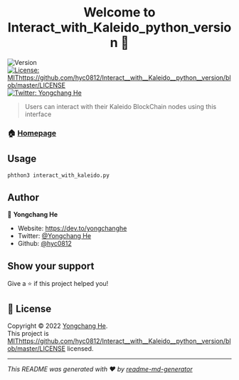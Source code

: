 <h1 align="center">Welcome to Interact_with_Kaleido_python_version 👋</h1>
<p>
  <img alt="Version" src="https://img.shields.io/badge/version-1.3.0-blue.svg?cacheSeconds=2592000" />
  <a href="https://github.com/hyc0812/Interact_with_Kaleido_python_version/blob/master/LICENSE" target="_blank">
    <img alt="License: MIThttps://github.com/hyc0812/Interact__with__Kaleido__python__version/blob/master/LICENSE" src="https://img.shields.io/badge/License-MIThttps://github.com/hyc0812/Interact__with__Kaleido__python__version/blob/master/LICENSE-yellow.svg" />
  </a>
  <a href="https://twitter.com/Yongchang He" target="_blank">
    <img alt="Twitter: Yongchang He" src="https://img.shields.io/twitter/follow/Yongchang He.svg?style=social" />
  </a>
</p>

> Users can interact with their Kaleido BlockChain nodes using this interface

### 🏠 [Homepage](https://github.com/hyc0812/Interact_with_Kaleido_python_version)

## Usage

```sh
phthon3 interact_with_kaleido.py
```

## Author

👤 **Yongchang He**

* Website: https://dev.to/yongchanghe
* Twitter: [@Yongchang He](https://twitter.com/YongchangHe)
* Github: [@hyc0812](https://github.com/hyc0812)

## Show your support

Give a ⭐️ if this project helped you!

## 📝 License

Copyright © 2022 [Yongchang He](https://github.com/hyc0812).<br />
This project is [MIThttps://github.com/hyc0812/Interact__with__Kaleido__python__version/blob/master/LICENSE](https://github.com/hyc0812/Interact_with_Kaleido_python_version/blob/master/LICENSE) licensed.

***
_This README was generated with ❤️ by [readme-md-generator](https://github.com/kefranabg/readme-md-generator)_